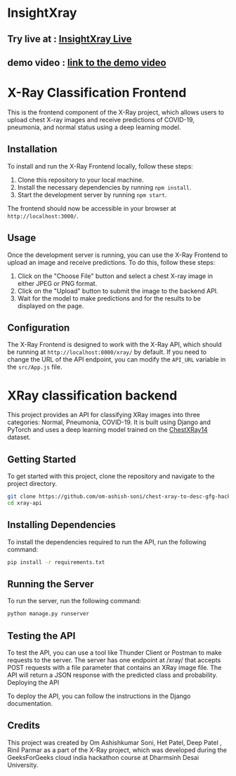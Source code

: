 # InsightXray

## Try live at : [InsightXray Live](http://34.93.165.201:3000/)

## demo video : [link to the demo video](https://drive.google.com/file/d/1QNS6m7TY9-orKfQkQfYS-0UD5POML9bQ/view?usp=share_link)

# X-Ray Classification Frontend

This is the frontend component of the X-Ray project, which allows users to upload chest X-ray images and receive predictions of COVID-19, pneumonia, and normal status using a deep learning model.

## Installation

To install and run the X-Ray Frontend locally, follow these steps:

1. Clone this repository to your local machine.
2. Install the necessary dependencies by running `npm install`.
3. Start the development server by running `npm start`.

The frontend should now be accessible in your browser at `http://localhost:3000/`.

## Usage

Once the development server is running, you can use the X-Ray Frontend to upload an image and receive predictions. To do this, follow these steps:

1. Click on the "Choose File" button and select a chest X-ray image in either JPEG or PNG format.
2. Click on the "Upload" button to submit the image to the backend API.
3. Wait for the model to make predictions and for the results to be displayed on the page.

## Configuration

The X-Ray Frontend is designed to work with the X-Ray API, which should be running at `http://localhost:8000/xray/` by default. If you need to change the URL of the API endpoint, you can modify the `API_URL` variable in the `src/App.js` file.

# XRay classification backend

This project provides an API for classifying XRay images into three categories: Normal, Pneumonia, COVID-19. It is built using Django and PyTorch and uses a deep learning model trained on the [ChestXRay14](https://arxiv.org/abs/1705.02315) dataset.

## Getting Started

To get started with this project, clone the repository and navigate to the project directory.

```bash
git clone https://github.com/om-ashish-soni/chest-xray-to-desc-gfg-hackathon.git
cd xray-api
```

## Installing Dependencies

To install the dependencies required to run the API, run the following command:

```bash
pip install -r requirements.txt
```

## Running the Server

To run the server, run the following command:

```bash
python manage.py runserver
```

## Testing the API

To test the API, you can use a tool like Thunder Client or Postman to make requests to the server. The server has one endpoint at /xray/ that accepts POST requests with a file parameter that contains an XRay image file. The API will return a JSON response with the predicted class and probability.
Deploying the API

To deploy the API, you can follow the instructions in the Django documentation.


## Credits

This project was created by Om Ashishkumar Soni, Het Patel, Deep Patel , Rinil Parmar  as a part of the X-Ray project, which was developed during the GeeksForGeeks cloud india hackathon course at Dharmsinh Desai University.
